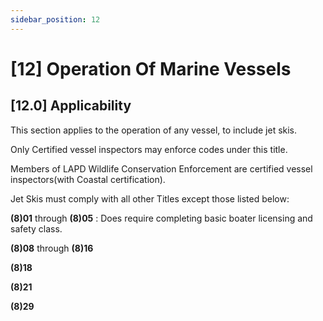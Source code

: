 ```yaml
---
sidebar_position: 12
---
```

# [12] Operation Of Marine Vessels

## [12.0] Applicability

This section applies to the operation of any vessel, to include jet skis.

Only Certified vessel inspectors may enforce codes under this title.

Members of LAPD Wildlife Conservation Enforcement are certified vessel inspectors(with Coastal certification).

Jet Skis must comply with all other Titles except those listed below:

**(8)01** through **(8)05** : Does require completing basic boater licensing and safety class.

**(8)08** through **(8)16**

**(8)18**

**(8)21**

**(8)29**